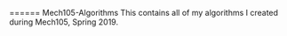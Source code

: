 ====== Mech105-Algorithms
This contains all of my algorithms I created during Mech105, Spring 2019.
